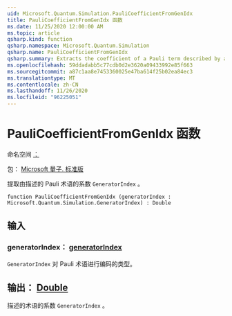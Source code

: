 ```yaml
---
uid: Microsoft.Quantum.Simulation.PauliCoefficientFromGenIdx
title: PauliCoefficientFromGenIdx 函数
ms.date: 11/25/2020 12:00:00 AM
ms.topic: article
qsharp.kind: function
qsharp.namespace: Microsoft.Quantum.Simulation
qsharp.name: PauliCoefficientFromGenIdx
qsharp.summary: Extracts the coefficient of a Pauli term described by a `GeneratorIndex`.
ms.openlocfilehash: 59ddadabb5c77cdb0d2e3620a09433992e85f663
ms.sourcegitcommit: a87c1aa8e7453360025e47ba614f25b02ea84ec3
ms.translationtype: MT
ms.contentlocale: zh-CN
ms.lasthandoff: 11/26/2020
ms.locfileid: "96225051"
---
```

# <a name="paulicoefficientfromgenidx-function"></a>PauliCoefficientFromGenIdx 函数

命名空间 [：](xref:Microsoft.Quantum.Simulation)

包： [Microsoft 量子. 标准版](https://nuget.org/packages/Microsoft.Quantum.Standard)


提取由描述的 Pauli 术语的系数 `GeneratorIndex` 。

```qsharp
function PauliCoefficientFromGenIdx (generatorIndex : Microsoft.Quantum.Simulation.GeneratorIndex) : Double
```


## <a name="input"></a>输入

### <a name="generatorindex--generatorindex"></a>generatorIndex： [generatorIndex](xref:Microsoft.Quantum.Simulation.GeneratorIndex)

`GeneratorIndex` 对 Pauli 术语进行编码的类型。



## <a name="output--double"></a>输出： [Double](xref:microsoft.quantum.lang-ref.double)

描述的术语的系数 `GeneratorIndex` 。
